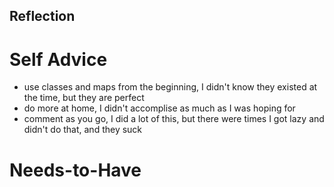 ## Reflection

# Self Advice
- use classes and maps from the beginning, I didn't know they existed at the time, but they are perfect
- do more at home, I didn't accomplise as much as I was hoping for
- comment as you go, I did a lot of this, but there were times I got lazy and didn't do that, and they suck

# Needs-to-Have

# 